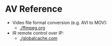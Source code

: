 # AV Reference

* Video file format conversion (e.g. AVI to MOV):
  * [./ffmpeg.org](ffmpeg.org/README.md)
* IR remote control over IP:
  * [./globalcache.com](globalcache.com/README.md)
